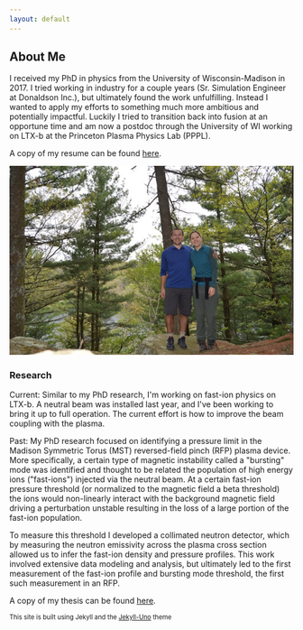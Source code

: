 ```yaml
---
layout: default
---
```


## About Me

I received my PhD in physics from the University of Wisconsin-Madison in 2017. I tried working in industry for a couple years (Sr. Simulation Engineer at Donaldson Inc.), but ultimately found the work unfulfilling. Instead I wanted to apply my efforts to something much more ambitious and potentially impactful. Luckily I tried to transition back into fusion at an opportune time and am now a postdoc through the University of WI working on LTX-b at the Princeton Plasma Physics Lab (PPPL).

A copy of my resume can be found [here](/about/Capecchi_Resume.pdf).

![image](/images/about_me.jpg)

### Research

Current: Similar to my PhD research, I'm working on fast-ion physics on LTX-b. A neutral beam was installed last year, and I've been working to bring it up to full operation. The current effort is how to improve the beam coupling with the plasma.

Past: My PhD research focused on identifying a pressure limit in the Madison Symmetric Torus (MST) reversed-field pinch (RFP) plasma device. More specifically, a certain type of magnetic instability called a "bursting" mode was identified and thought to be related the population of high energy ions ("fast-ions") injected via the neutral beam. At a certain fast-ion pressure threshold (or normalized to the magnetic field a beta threshold) the ions would non-linearly interact with the background magnetic field driving a perturbation unstable resulting in the loss of a large portion of the fast-ion population.

To measure this threshold I developed a collimated neutron detector, which by measuring the neutron emissivity across the plasma cross section allowed us to infer the fast-ion density and pressure profiles. This work involved extensive data modeling and analysis, but ultimately led to the first measurement of the fast-ion profile and bursting mode threshold, the first such measurement in an RFP.

A copy of my thesis can be found [here](/about/Capecchi_thesis.pdf).


<p style="font-size:0.8em"> This site is built using Jekyll and the <a href="http://jekyllthemes.org/themes/jekyll-uno/">Jekyll-Uno</a> theme</p>

